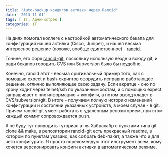 ```yaml
---
title: "Auto-backup конфигов активки через Rancid"
date: '2013-11-01'
tags: [ IT, Администреж ]
categories: IT
---
```


На днях помогал коллеге с настройкой автоматического бекапа
для конфигураций нашей активки (Cisco, Juniper), и нашел
весьма интересное решение (похоже, вообще единственное) -
[rancid](http://www.shrubbery.net/rancid/).

Точнее, его форк [rancid-git](https://github.com/dotwaffle/rancid-git),
поскольку использую везде и всюду git, и ради бекапов городить CVS или
Subversion было бы неудобно.

Конечно, rancid этот - весьма оригинальный пример того, как с помощью
expect и bash-скриптов соорудить исправно работающее решение, отлично выполняющее
свою задачу. Если вкратце - оно по крону ходит через telnet/ssh по указанным хостам,
и с помощью expect запрашивает с них информацию + конфиги, а потом вывод кладет
в CVS/subversion/git. В итоге - получаем полную историю изменений конфигурации
и состоянии указанных устройств, в моем случае - в git. Причем rancid-git
умеет работать с удаленным репозиторием, при этом каждый коммит сопровождается push.

Я не буду тут приводить туториал а-ля Хабрахабр с пунктами типа git clone && make,
в репозитории rancid-git есть прекрасный readme, в котором по пунктам указано, как
собрать deb-пакет, а также что и для чего конфигурить.
Я просто порекомендую этот инструмент всем, кому хочется версионировать конфиги активки в автоматическом режиме.
